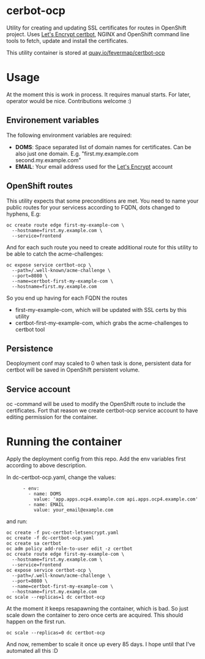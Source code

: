# cerbot-ocp

Utility for creating and updating SSL certificates for routes in OpenShift
project. Uses [Let's Encrypt certbot](https://certbot.eff.org/), NGINX and
OpenShift command line tools to fetch, update and install
the certificates.

This utility container is stored at
[quay.io/fevermap/certbot-ocp](https://quay.io/repository/fevermap/certbot-ocp?tab=info)

# Usage

At the moment this is work in process. It requires manual starts. For later,
operator would be nice. Contributions welcome :)

## Environement variables

The following environment variables are required:

* **DOMS**: Space separated list of domain names for certificates.
  Can be also just one domain. E.g. "first.my.example.com second.my.example.com"
* **EMAIL**: Your email address used for the
  [Let's Encrypt](https://letsencrypt.org/) account

## OpenShift routes

This utility expects that some preconditions are met. You need to name your
public routes for your servicess according to FQDN, dots changed to hyphens,
E.g:

```
oc create route edge first-my-example-com \
  --hostname=first.my.example.com \
  --service=frontend
```

And for each such route you need to create additional route for this utility
to be able to catch the acme-challenges:

```
oc expose service certbot-ocp \
  --path=/.well-known/acme-challenge \
  --port=8080 \
  --name=certbot-first-my-example-com \
  --hostname=first.my.example.com
```

So you end up having for each FQDN the routes

* first-my-example-com, which will be updated with SSL certs by this utility
* certbot-first-my-example-com, which grabs the acme-challenges to certbot tool

## Persistence

Deoployment conf may scaled to 0 when task is done, persistent data for certbot
will be saved in OpenShift persistent volume.

## Service account

oc -command will be used to modify the OpenShift route to include the
certificates. Fort that reason we create certbot-ocp service account to have
editing permission for the container.

# Running the container

Apply the deployment config from this repo. Add the env variables first
according to above description.

In dc-certbot-ocp.yaml, change the values:
```
      - env:
        - name: DOMS
          value: 'app.apps.ocp4.example.com api.apps.ocp4.example.com'
        - name: EMAIL
          value: your_email@example.com
```

and run:

```
oc create -f pvc-certbot-letsencrypt.yaml
oc create -f dc-certbot-ocp.yaml
oc create sa certbot
oc adm policy add-role-to-user edit -z certbot
oc create route edge first-my-example-com \
  --hostname=first.my.example.com \
  --service=frontend
oc expose service certbot-ocp \
  --path=/.well-known/acme-challenge \
  --port=8080 \
  --name=certbot-first-my-example-com \
  --hostname=first.my.example.com
oc scale --replicas=1 dc certbot-ocp
```

At the moment it keeps resapawning the container, which is bad. So just scale
down the container to zero once certs are acquired. This should happen on the
first run.

```
oc scale --replicas=0 dc certbot-ocp
```

And now, remember to scale it once up every 85 days. I hope until that I've
automated all this :D